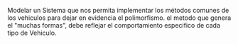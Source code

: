 Modelar un Sistema que nos permita implementar los métodos comunes de los vehiculos para dejar en evidencia el polimorfismo. el metodo que genera el "muchas formas", debe reflejar el comportamiento especifico de cada tipo de Vehiculo.
